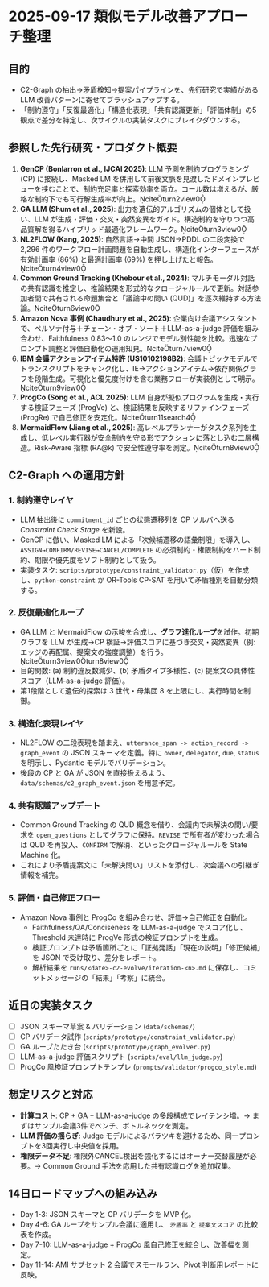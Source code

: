 # 2025-09-17 類似モデル改善アプローチ整理

## 目的
- C2-Graph の抽出→矛盾検知→提案パイプラインを、先行研究で実績がある LLM 改善パターンに寄せてブラッシュアップする。
- 「制約遵守」「反復最適化」「構造化表現」「共有認識更新」「評価体制」の5観点で差分を特定し、次サイクルの実装タスクにブレイクダウンする。

## 参照した先行研究・プロダクト概要
1. **GenCP (Bonlarron et al., IJCAI 2025)**: LLM 予測を制約プログラミング (CP) に接続し、Masked LM を併用して前後文脈を見渡したドメインプレビューを挟むことで、制約充足率と探索効率を両立。コール数は増えるが、厳格な制約下でも可行解生成率が向上。citeturn2view0
2. **GA LLM (Shum et al., 2025)**: 出力を遺伝的アルゴリズムの個体として扱い、LLM が生成・評価・交叉・突然変異をガイド。構造制約を守りつつ高品質解を得るハイブリッド最適化フレームワーク。citeturn3view0
3. **NL2FLOW (Kang, 2025)**: 自然言語→中間 JSON→PDDL の二段変換で 2,296 件のワークフロー計画問題を自動生成し、構造化インターフェースが有効計画率 (86%) と最適計画率 (69%) を押し上げたと報告。citeturn4view0
4. **Common Ground Tracking (Khebour et al., 2024)**: マルチモーダル対話の共有認識を推定し、推論結果を形式的なクロージャルールで更新。対話参加者間で共有される命題集合と「議論中の問い (QUD)」を逐次維持する方法論。citeturn6view0
5. **Amazon Nova 事例 (Chaudhury et al., 2025)**: 企業向け会議アシスタントで、ペルソナ付与＋チェーン・オブ・ソート＋LLM-as-a-judge 評価を組み合わせ、Faithfulness 0.83〜1.0 のレンジでモデル別性能を比較。迅速なプロンプト調整と評価自動化の運用知見。citeturn7view0
6. **IBM 会議アクションアイテム特許 (US10102198B2)**: 会議トピックモデルでトランスクリプトをチャンク化し、IE→アクションアイテム→依存関係グラフを段階生成。可視化と優先度付けを含む業務フローが実装例として明示。citeturn9view0
7. **ProgCo (Song et al., ACL 2025)**: LLM 自身が擬似プログラムを生成・実行する検証フェーズ (ProgVe) と、検証結果を反映するリファインフェーズ (ProgRe) で自己修正を安定化。citeturn11search4
8. **MermaidFlow (Jiang et al., 2025)**: 高レベルプランナーがタスク系列を生成し、低レベル実行器が安全制約を守る形でアクションに落とし込む二層構造。Risk-Aware 指標 (RA@k) で安全性遵守率を測定。citeturn8view0

## C2-Graph への適用方針
### 1. 制約遵守レイヤ
- LLM 抽出後に `commitment_id` ごとの状態遷移列を CP ソルバへ送る *Constraint Check Stage* を新設。
- GenCP に倣い、Masked LM による「次候補遷移の語彙制限」を導入し、`ASSIGN→CONFIRM/REVISE→CANCEL/COMPLETE` の必須制約・権限制約をハード制約、期限や優先度をソフト制約として扱う。
- 実装タスク: `scripts/prototype/constraint_validator.py`（仮）を作成し、`python-constraint` か OR-Tools CP-SAT を用いて矛盾種別を自動分類する。 

### 2. 反復最適化ループ
- GA LLM と MermaidFlow の示唆を合成し、**グラフ進化ループ**を試作。初期グラフを LLM が生成→CP 検証→評価スコアに基づき交叉・突然変異（例: エッジの再配属、提案文の強度調整）を行う。citeturn3view0turn8view0
- 目的関数: (a) 制約違反数減少、(b) 矛盾タイプ多様性、(c) 提案文の具体性スコア（LLM-as-a-judge 評価）。
- 第1段階として遺伝的探索は 3 世代・母集団 8 を上限にし、実行時間を制御。 

### 3. 構造化表現レイヤ
- NL2FLOW の二段表現を踏まえ、`utterance_span -> action_record -> graph_event` の JSON スキーマを定義。特に `owner`, `delegator`, `due`, `status` を明示し、Pydantic モデルでバリデーション。
- 後段の CP と GA が JSON を直接扱えるよう、`data/schemas/c2_graph_event.json` を用意予定。

### 4. 共有認識アップデート
- Common Ground Tracking の QUD 概念を借り、会議内で未解決の問い/要求を `open_questions` としてグラフに保持。`REVISE` で所有者が変わった場合は QUD を再投入、`CONFIRM` で解消、といったクロージャルールを State Machine 化。
- これにより矛盾提案文に「未解決問い」リストを添付し、次会議への引継ぎ情報を補完。

### 5. 評価・自己修正フロー
- Amazon Nova 事例と ProgCo を組み合わせ、評価→自己修正を自動化。
  - Faithfulness/QA/Conciseness を LLM-as-a-judge でスコア化し、Threshold 未達時に ProgVe 形式の検証プロンプトを生成。
  - 検証プロンプトは矛盾箇所ごとに「証拠発話」「現在の説明」「修正候補」を JSON で受け取り、差分をレポート。
  - 解析結果を `runs/<date>-c2-evolve/iteration-<n>.md` に保存し、コミットメッセージの「結果」「考察」に統合。

## 近日の実装タスク
- [ ] JSON スキーマ草案 & バリデーション (`data/schemas/`)
- [ ] CP バリデータ試作 (`scripts/prototype/constraint_validator.py`)
- [ ] GA ループたたき台 (`scripts/prototype/graph_evolver.py`)
- [ ] LLM-as-a-judge 評価スクリプト (`scripts/eval/llm_judge.py`)
- [ ] ProgCo 風検証プロンプトテンプレ (`prompts/validator/progco_style.md`)

## 想定リスクと対応
- **計算コスト**: CP + GA + LLM-as-a-judge の多段構成でレイテンシ増。→ まずはサンプル会議3件でベンチ、ボトルネックを測定。
- **LLM 評価の揺らぎ**: Judge モデルによるバラツキを避けるため、同一プロンプトを3回実行し中央値を採用。
- **権限データ不足**: 権限外CANCEL検出を強化するにはオーナー交替履歴が必要。→ Common Ground 手法を応用した共有認識ログを追加収集。

## 14日ロードマップへの組み込み
- Day 1-3: JSON スキーマと CP バリデータを MVP 化。
- Day 4-6: GA ループをサンプル会議に適用し、 `矛盾率` と `提案文スコア` の比較表を作成。
- Day 7-10: LLM-as-a-judge + ProgCo 風自己修正を統合し、改善幅を測定。
- Day 11-14: AMI サブセット 2 会議でスモールラン、Pivot 判断用レポートに反映。
